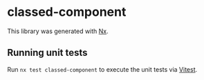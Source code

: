 # classed-component

This library was generated with [Nx](https://nx.dev).

## Running unit tests

Run `nx test classed-component` to execute the unit tests via [Vitest](https://vitest.dev/).

